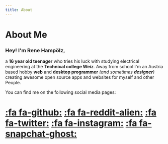 ```yaml
---
title: About
---
```


# About Me

### Hey! I'm Rene Hampölz,
 a **16 year old teenager** who tries his luck with studying electrical engineering at the **Technical college Weiz**. Away from school I'm an Austria
based hobby **web** and **desktop programmer** _(and sometimes **designer**)_ creating awesome open source apps and websites for myself and other People.

You can find me on the following social media pages:

[:fa fa-github:](https://github.com/hampoelz/) [:fa fa-reddit-alien:](https://www.reddit.com/user/hampoelz/) [:fa fa-twitter:](https://twitter.com/rene_hampi/) [:fa fa-instagram:](https://www.instagram.com/rene_hampi/) [:fa fa-snapchat-ghost:](https://www.snapchat.com/add/rene_hampi/) 
======

